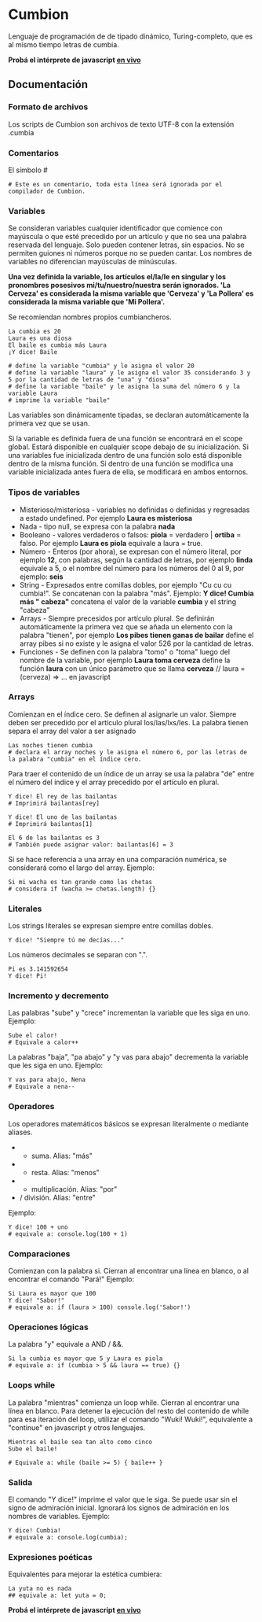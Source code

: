 # Cumbion

Lenguaje de programación de de tipado dinámico, Turing-completo, que es al mismo tiempo letras de cumbia.

**Probá el intérprete de javascript [en vivo](https://patopitaluga.github.io/cumbion/)**

## Documentación

### Formato de archivos

Los scripts de Cumbion son archivos de texto UTF-8 con la extensión .cumbia

### Comentarios

El símbolo #
```
# Este es un comentario, toda esta línea será ignorada por el compilador de Cumbion.
```

### Variables
Se consideran variables cualquier identificador que comience con mayúscula o que esté precedido por un artículo y que no sea una palabra reservada del lenguaje. Solo pueden contener letras, sin espacios. No se permiten guiones ni números porque no se pueden cantar. Los nombres de variables no diferencian mayúsculas de minúsculas.

**Una vez definida la variable, los artículos el/la/le en singular y los pronombres posesivos mi/tu/nuestro/nuestra serán ignorados. 'La Cerveza' es considerada la misma variable que 'Cerveza' y 'La Pollera' es considerada la misma variable que 'Mi Pollera'.**

Se recomiendan nombres propios cumbiancheros.

```
La cumbia es 20
Laura es una diosa
El baile es cumbia más Laura
¡Y dice! Baile

# define la variable "cumbia" y le asigna el valor 20
# define la variable "laura" y le asigna el valor 35 considerando 3 y 5 por la cantidad de letras de "una" y "diosa"
# define la variable "baile" y le asigna la suma del número 6 y la variable Laura
# imprime la variable "baile"
```

Las variables son dinámicamente tipadas, se declaran automáticamente la primera vez que se usan.

Si la variable es definida fuera de una función se encontrará en el scope global. Estará disponible en cualquier scope debajo de su inicialización. Si una variables fue inicializada dentro de una función solo está disponible dentro de la misma función. Si dentro de una función se modifica una variable inicializada antes fuera de ella, se modificará en ambos entornos.

### Tipos de variables

- Misterioso/misteriosa - variables no definidas o definidas y regresadas a estado undefined. Por ejemplo **Laura es misteriosa**
- Nada - tipo null, se expresa con la palabra **nada**
- Booleano - valores verdaderos o falsos: **piola** = verdadero | **ortiba** = falso. Por ejemplo **Laura es piola** equivale a laura = true.
- Número - Enteros (por ahora), se expresan con el número literal, por ejemplo **12**, con palabras, según la cantidad de letras, por ejemplo **linda** equivale a 5, o el nombre del número para los números del 0 al 9, por ejemplo: **seis**
- String - Expresados entre comillas dobles, por ejemplo "Cu cu cu cumbia!". Se concatenan con la palabra "más". Ejemplo: **Y dice! Cumbia más " cabeza"** concatena el valor de la variable **cumbia** y el string "cabeza"
- Arrays - Siempre precesidos por artículo plural. Se definirán automáticamente la primera vez que se añada un elemento con la palabra "tienen", por ejemplo **Los pibes tienen ganas de bailar** define el array pibes si no existe y le asigna el valor 526 por la cantidad de letras.
- Funciones - Se definen con la palabra "tomo" o "toma" luego del nombre de la variable, por ejemplo **Laura toma cerveza** define la función **laura** con un único parámetro que se llama **cerveza** // laura = (cerveza) => ... en javascript

### Arrays

Comienzan en el índice cero. Se definen al asignarle un valor. Siempre deben ser precedido por el artículo plural los/las/lxs/les. La palabra tienen separa el array del valor a ser asignado

```
Las noches tienen cumbia
# declara el array noches y le asigna el número 6, por las letras de la palabra "cumbia" en el índice cero.
```

Para traer el contenido de un índice de un array se usa la palabra "de" entre el número del índice y el array precedido por el artículo en plural.
```
Y dice! El rey de las bailantas
# Imprimirá bailantas[rey]

Y dice! El uno de las bailantas
# Imprimirá bailantas[1]

El 6 de las bailantas es 3
# También puede asignar valor: bailantas[6] = 3
```

Si se hace referencia a una array en una comparación numérica, se considerará como el largo del array. Ejemplo:
```
Si mi wacha es tan grande como las chetas
# considera if (wacha >= chetas.length) {}
```

### Literales
Los strings literales se expresan siempre entre comillas dobles.
```
Y dice! "Siempre tú me decías..."
```

Los números decimales se separan con ".".
```
Pi es 3.141592654
Y dice! Pi!
```

### Incremento y decremento
Las palabras "sube" y "crece" incrementan la variable que les siga en uno. Ejemplo:
```
Sube el calor!
# Equivale a calor++
```

La palabras "baja", "pa abajo" y "y vas para abajo" decrementa la variable que les siga en uno. Ejemplo:
```
Y vas para abajo, Nena
# Equivale a nena--
```

### Operadores
Los operadores matemáticos básicos se expresan literalmente o mediante aliases.

- + suma. Alias: "más"
- - resta. Alias: "menos"
- * multiplicación. Alias: "por"
- / división. Alias: "entre"

Ejemplo:
```
Y dice! 100 + uno
# equivale a: console.log(100 + 1)
```

### Comparaciones
Comienzan con la palabra si. Cierran al encontrar una línea en blanco, o al encontrar el comando "Pará!"
Ejemplo:
```
Si Laura es mayor que 100
Y dice! "Sabor!"
# equivale a: if (laura > 100) console.log('Sabor!')
```

### Operaciones lógicas
La palabra "y" equivale a AND / &&.
```
Si la cumbia es mayor que 5 y Laura es piola
# equivale a: if (cumbia > 5 && laura == true) {}
```

### Loops while
La palabra "mientras" comienza un loop while. Cierran al encontrar una línea en blanco. Para detener la ejecución del resto del contenido de while para esa iteración del loop, utilizar el comando "Wuki! Wuki!", equivalente a "continue" en javascript y otros lenguajes.

```
Mientras el baile sea tan alto como cinco
Sube el baile!

# Equivale a: while (baile >= 5) { baile++ }
```

### Salida
El comando "Y dice!" imprime el valor que le siga. Se puede usar sin el signo de admiración inicial. Ignorará los signos de admiración en los nombres de variables. Ejemplo:
```
Y dice! Cumbia!
# equivale a: console.log(cumbia);
```

### Expresiones poéticas
Equivalentes para mejorar la estética cumbiera:
```
La yuta no es nada
## equivale a: let yuta = 0;
```

**Probá el intérprete de javascript [en vivo](https://patopitaluga.github.io/cumbion/)**
